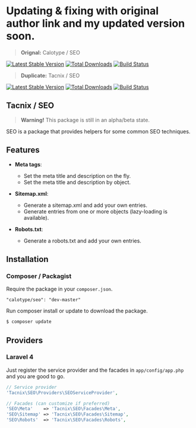 # Updating & fixing with original author link and my updated version soon.
> **Orignal:** Calotype / SEO

[![Latest Stable Version](https://poser.pugx.org/calotype/seo/version.png)](https://packagist.org/packages/calotype/seo) [![Total Downloads](https://poser.pugx.org/calotype/seo/d/total.png)](https://packagist.org/packages/calotype/seo) [![Build Status](https://travis-ci.org/Calotype/SEO.png)](https://travis-ci.org/Calotype/SEO)

> **Duplicate:** Tacnix / SEO

[![Latest Stable Version](https://poser.pugx.org/tacnix/seo/version.png)](https://packagist.org/packages/tacnix/seo) [![Total Downloads](https://poser.pugx.org/tacnix/seo/d/total.png)](https://packagist.org/packages/tacnix/seo) [![Build Status](https://travis-ci.org/tacnix/SEO.png)](https://travis-ci.org/tacnix/SEO)

## Tacnix / SEO

> **Warning!** This package is still in an alpha/beta state.

SEO is a package that provides helpers for some common SEO techniques.

## Features

- __Meta tags__:
    - Set the meta title and description on the fly.
    - Set the meta title and description by object.

- __Sitemap.xml__:
    - Generate a sitemap.xml and add your own entries.
    - Generate entries from one or more objects (lazy-loading is available).

- __Robots.txt__:
    - Generate a robots.txt and add your own entries.

## Installation

### Composer / Packagist

Require the package in your `composer.json`.

```
"calotype/seo": "dev-master"
```

Run composer install or update to download the package.

```bash
$ composer update
```

## Providers

### Laravel 4

Just register the service provider and the facades in `app/config/app.php` and you are good to go.

```php
// Service provider
'Tacnix\SEO\Providers\SEOServiceProvider',

// Facades (can customize if preferred)
'SEO\Meta'    => 'Tacnix\SEO\Facades\Meta',
'SEO\Sitemap' => 'Tacnix\SEO\Facades\Sitemap',
'SEO\Robots'  => 'Tacnix\SEO\Facades\Robots',
```


